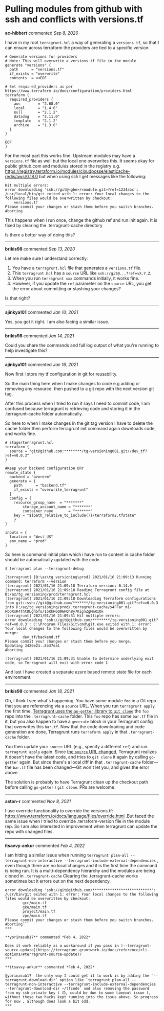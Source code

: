 # Pulling modules from github with ssh and conflicts with versions.tf

**ac-hibbert** commented *Sep 8, 2020*

I have in my root ```terragrunt.hcl``` a way of generating a ```versions.tf```, so that I can ensure across terraform the providers are tied to a specific version

```
# Generate versions for providers
# Note: This will overwrite a versions.tf file in the module
generate "versions" {
  path      = "versions.tf"
  if_exists = "overwrite"
  contents  = <<EOF

# Set required_providers as per https://www.terraform.io/docs/configuration/providers.html
terraform {
  required_providers {
    aws        = "2.68.0"
    local      = "1.4.0"
    null       = "2.1.2"
    datadog    = "2.11.0"
    template   = "2.1.2"
    archive    = "1.3.0"
  }
}

EOF
}
```

For the most part this works fine. Upstream modules may have a ```versions.tf``` file as well but the local one overwrites this. It seems okay for public github.com and modules stored in the registry e.g. https://registry.terraform.io/modules/cloudposse/elasticache-redis/aws/0.18.0 but when using ssh I get messages like the following:

```
Hit multiple errors:
error downloading 'ssh://git@<ghe>/<module.git>?ref=1234abc': /usr/local/bin/git exited with 1: error: Your local changes to the following files would be overwritten by checkout:
	versions.tf
Please commit your changes or stash them before you switch branches.
Aborting
```

This happens when I run once, change the github ref and run init again. It is fixed by clearing the .terragrunt-cache directory

Is there a better way of doing this?
<br />
***


**brikis98** commented *Sep 13, 2020*

Let me make sure I understand correctly:

1. You have a `terragrunt.hcl` file that generates a `versions.tf` file.
1. This `terragrunt.hcl` has a  `source` URL like `ssh://git@...?ref=vX.Y.Z`.
1. When you  run `terragrunt xxx` commands initially, it works fine.
1. However, if you update the `ref` parameter  on the `source` URL, you get the error about committing or stashing your changes?

Is that right?
***

**ajinkya101** commented *Jan 10, 2021*

Yes, you got it right. I am also facing a similar issue.
***

**brikis98** commented *Jan 14, 2021*

Could you share the commands and full log output of what you're running to help investigate this?
***

**ajinkya101** commented *Jan 16, 2021*

Now first I store my tf configuration in git for reusability. 

So the main thing here when I make changes to code e.g adding or removing any resource. then pushed to a git repo with the next version git tag.

After this process when I tried to run it says I need to commit code, I am confused because terragrunt is retrieving code and storing it in the .terragrunt-cache folder automatically.

So here to when I make changes in the git tag version I have to delete the cache folder then perform terragrunt init command again downloads code, and works fine.

```
# stage/terragrunt.hcl
terraform {
  source = "git@github.com:********/tg-versioning001.git//dev_tf?ref=v0.0.3"
}

#Keep your backend configuration DRY
remote_state {
  backend = "azurerm"
  generate = {
    path      = "backend.tf"
    if_exists = "overwrite_terragrunt"
  }
  config = {
	resource_group_name  = "*******"
        storage_account_name = "*******"
        container_name       = "*******"
	key = "${path_relative_to_include()}/terraform2.tfstate"
	}
}

inputs = {
  location = "West US"
  env_name = "prod"
}

```

So here is command initial plan which i have run to content in cache folder should be automatically updated with the code.

```
$ terragrunt plan --terragrunt-debug

[terragrunt] [D:\az\tg_versioning\prod] 2021/01/16 21:09:13 Running command: terraform --version
[terragrunt] 2021/01/16 21:09:18 Terraform version: 0.14.0
[terragrunt] 2021/01/16 21:09:18 Reading Terragrunt config file at D:/az/tg_versioning/prod/terragrunt.hcl
[terragrunt] 2021/01/16 21:09:18 Downloading Terraform configurations from git::ssh://git@github.com/*******/tg-versioning001.git?ref=v0.0.3 into D:/az/tg_versioning/prod/.terragrunt-cache/s4FFar_mi-FboXsR4ThtDLgh5fo/1bKkH6Q96FQh8y7KignZgMmRIOk
[terragrunt] 2021/01/16 21:09:31 Hit multiple errors:
error downloading 'ssh://git@github.com/********/tg-versioning001.git?ref=v0.0.3': C:\Program Files\Git\cmd\git.exe exited with 1: error: Your local changes to the following files would be overwritten by merge:
        dev_tf/backend.tf
Please commit your changes or stash them before you merge.
Updating 3426e21..8b37da1
Aborting

[terragrunt] 2021/01/16 21:09:31 Unable to determine underlying exit code, so Terragrunt will exit with error code 1

```

And last I have created a separate azure based remote state file for each environment.
***

**brikis98** commented *Jan 18, 2021*

Oh, I think I see what's happening. You have some module `foo` in a Git repo that you are referencing via a `source` URL. When you run `terragrunt apply` the first time, [Terragrunt uses the `go-getter` library to `git clone`](https://github.com/gruntwork-io/terragrunt/blob/75846560df6904f004748e62954f02bc6d4f0372/cli/download_source.go#L367) the `foo` repo into the `.terragrunt-cache` folder. This `foo` repo has some `bar.tf` file in it, but you also happen to have a `generate` block in your Terragrunt config that overwrites this `bar.tf`. Now that the code downloading and code generation are done, Terragrunt runs `terraform apply` in that `.terragrunt-cache` folder.

You then update your `source` URL (e.g., specify a different `ref`) and run `terragrunt apply` again. Since [the `source` URL changed](https://github.com/gruntwork-io/terragrunt/blob/75846560df6904f004748e62954f02bc6d4f0372/cli/download_source.go#L84), Terragrunt realizes it doesn't have the latest code, and tries to `git clone` it again by calling `go-getter` again. But since there's a local diff in that `.terragrunt-cache` folder—the `bar.tf` file has been changed—Git won't let you, and gives the error above.

The solution is probably to have Terragrunt clean up the checkout path before calling `go-getter` / `git clone`. PRs are welcome.
***

**aston-r** commented *Nov 8, 2021*

I use override functionality to override the versions.tf: https://www.terraform.io/docs/language/files/override.html .But faced the same issue when I tried to override .terraform-version file in the module rep.  So I am also interested in improvement when terragrunt can update the repo with changed files.
***

**itsavvy-ankur** commented *Feb 4, 2022*

I am hitting a similar issue when running `terragrunt plan-all --terragrunt-non-interactive --terragrunt-include-external-dependencies` , even though there are no local changes and it is the first time the command is being run. It is a multi-dependency hierarchy and the modules are being cloned in `.terragrunt-cache`
Clearing the .terragrunt-cache works sometimes but it errors out on the next dependency.

```
error downloading 'ssh://git@github.com/***************************': /usr/bin/git exited with 1: error: Your local changes to the following files would be overwritten by checkout:
        gcr/main.tf
        gke/main.tf
        project/main.tf
        vpc/main.tf
Please commit your changes or stash them before you switch branches.
Aborting```
***

**yorinasub17** commented *Feb 4, 2022*

Does it work reliably as a workaround if you pass in [--terragrunt-source-update](https://terragrunt.gruntwork.io/docs/reference/cli-options/#terragrunt-source-update)?
***

**itsavvy-ankur** commented *Feb 4, 2022*

@yorinasub17  the only way I could get it to work is by adding the `--terragrunt-download-dir` option like `terragrunt plan-all --terragrunt-non-interactive --terragrunt-include-external-dependencies --terragrunt-download-dir ~/tfcode` and also removing the password from my ssh private key ( 😞, could be due to some timeout issue ), without these two hacks kept running into the issue above. So progress for now , although does look a bit odd.
***


